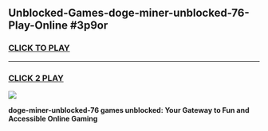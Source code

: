 
## Unblocked-Games-doge-miner-unblocked-76-Play-Online #3p9or
<h3>
<a href="https://news.freeplayer.one?title=doge-miner-unblocked-76&ref=3">CLICK TO PLAY</a></h3>
<hr>

<h3>
<a href="https://news.freeplayer.one?title=doge-miner-unblocked-76&ref=3">CLICK 2 PLAY</a>
  
</h3>

<a href="https://news.freeplayer.one?title=doge-miner-unblocked-76&ref=3"><img src="https://clearcache.store/games.png"></a>


**doge-miner-unblocked-76 games unblocked: Your Gateway to Fun and Accessible Online Gaming**
